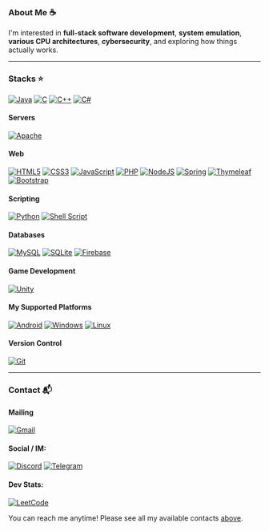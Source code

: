### About Me ☕
I'm interested in **full-stack software development**, **system emulation**, **various CPU architectures**, **cybersecurity**, and exploring how things actually works.

---

### Stacks ⭐
[![Java](https://img.shields.io/badge/java-%23ED8B00.svg?style=flat&logo=openjdk&logoColor=white)](#)
[![C](https://img.shields.io/badge/c-%2300599C.svg?style=flat&logo=c&logoColor=white)](#)
[![C++](https://img.shields.io/badge/c++-%2300599C.svg?style=flat&logo=c%2B%2B&logoColor=white)](#)
[![C#](https://img.shields.io/badge/c%23-%23239120.svg?style=flat&logo=csharp&logoColor=white)](#)

#### Servers
[![Apache](https://img.shields.io/badge/apache-%23D42029.svg?style=flat&logo=apache&logoColor=white)](#)

#### Web
[![HTML5](https://img.shields.io/badge/html5-%23E34F26.svg?style=flat&logo=html5&logoColor=white)](#)
[![CSS3](https://img.shields.io/badge/css3-%231572B6.svg?style=flat&logo=css3&logoColor=white)](#)
[![JavaScript](https://img.shields.io/badge/javascript-%23323330.svg?style=flat&logo=javascript&logoColor=%23F7DF1E)](#)
[![PHP](https://img.shields.io/badge/php-%23777BB4.svg?style=flat&logo=php&logoColor=white)](#)
[![NodeJS](https://img.shields.io/badge/node.js-6DA55F?style=flat&logo=node.js&logoColor=white)](#)
[![Spring](https://img.shields.io/badge/spring-%236DB33F.svg?style=flat&logo=spring&logoColor=white)](#)
[![Thymeleaf](https://img.shields.io/badge/Thymeleaf-%23005C0F.svg?style=flat&logo=Thymeleaf&logoColor=white)](#)
[![Bootstrap](https://img.shields.io/badge/bootstrap-%238511FA.svg?style=flat&logo=bootstrap&logoColor=white)](#)

#### Scripting
[![Python](https://img.shields.io/badge/python-3670A0?style=flat&logo=python&logoColor=ffdd54)](#)
[![Shell Script](https://img.shields.io/badge/shell_script-%23121011.svg?style=flat&logo=gnu-bash&logoColor=white)](#)

#### Databases
[![MySQL](https://img.shields.io/badge/mysql-4479A1.svg?style=flat&logo=mysql&logoColor=white)](#)
[![SQLite](https://img.shields.io/badge/sqlite-%2307405e.svg?style=flat&logo=sqlite&logoColor=white)](#)
[![Firebase](https://img.shields.io/badge/firebase-a08021?style=flat&logo=firebase&logoColor=ffcd34)](#)

#### Game Development
[![Unity](https://img.shields.io/badge/unity-%23000000.svg?style=flat&logo=unity&logoColor=white)](#)

#### My Supported Platforms
[![Android](https://img.shields.io/badge/Android-3DDC84?style=flat&logo=android&logoColor=white)](#)
[![Windows](https://img.shields.io/badge/Windows-0078D6?style=flat&logo=windows&logoColor=white)](#)
[![Linux](https://img.shields.io/badge/Linux-FCC624?style=flat&logo=linux&logoColor=black)](#)

#### Version Control
[![Git](https://img.shields.io/badge/git-%23F05033.svg?style=flat&logo=git&logoColor=white)](#)

---

### Contact 📬
#### Mailing
[![Gmail](https://img.shields.io/badge/Gmail-D14836?style=for-the-badge&logo=gmail&logoColor=white)](imfireclouu@gmail.com)

#### Social / IM:
[![Discord](https://img.shields.io/badge/Discord-%235865F2.svg?style=for-the-badge&logo=discord&logoColor=white)](https://discord.com/invite/eYFEUEq3)
[![Telegram](https://img.shields.io/badge/Telegram-2CA5E0?style=for-the-badge&logo=telegram&logoColor=white)](https://t.me/fireclouu)

#### Dev Stats:
[![LeetCode](https://img.shields.io/badge/LeetCode-000000?style=for-the-badge&logo=LeetCode&logoColor=#d16c06)](https://leetcode.com/u/fireclouu)


You can reach me anytime! Please see all my available contacts [above](#).


<!-- STATISTICS !-->
<!-- purposedly hidden by me ;) !-->
<img width="0" src="https://komarev.com/ghpvc/?username=fireclouu&style=flat&base=0" />
